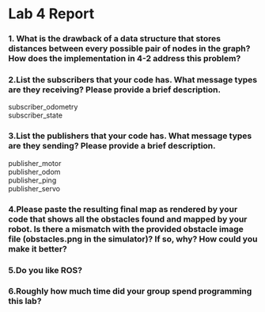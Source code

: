 # Lab 4 Report #

### 1. What is the drawback of a data structure that stores distances between every possible pair of nodes in the graph? How does the implementation in 4-2 address this problem? ###  



### 2.List the subscribers that your code has. What message types are they receiving? Please provide a brief description. ###
subscriber_odometry  
subscriber_state  


### 3.List the publishers that your code has. What message types are they sending? Please provide a brief description. ###
publisher_motor  
publisher_odom  
publisher_ping  
publisher_servo  

### 4.Please paste the resulting final map as rendered by your code that shows all the obstacles found and mapped by your robot. Is there a mismatch with the provided obstacle image file (obstacles.png in the simulator)? If so, why? How could you make it better? ###

### 5.Do you like ROS? ###

### 6.Roughly how much time did your group spend programming this lab? ###
